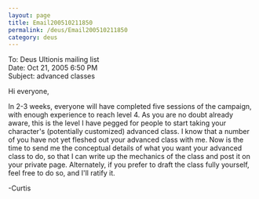 ```yaml
---
layout: page
title: Email200510211850
permalink: /deus/Email200510211850
category: deus
---
```

To: Deus Ultionis mailing list
<br>Date: Oct 21, 2005 6:50 PM
<br>Subject: advanced classes

Hi everyone,

In 2-3 weeks, everyone will have completed five sessions of the campaign, with enough experience to reach level 4. As you are no doubt already aware, this is the level I have pegged for people to start taking your character's (potentially customized) advanced class. I know that a number of you have not yet fleshed out your advanced class with me. Now is the time to send me the conceptual details of what you want your advanced class to do, so that I can write up the mechanics of the class and post it on your private page. Alternately, if you prefer to draft the class fully yourself, feel free to do so, and I'll ratify it.

-Curtis
